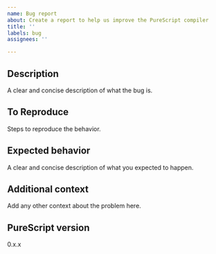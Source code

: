 ```yaml
---
name: Bug report
about: Create a report to help us improve the PureScript compiler
title: ''
labels: bug
assignees: ''

---
```


## Description

A clear and concise description of what the bug is.

## To Reproduce

Steps to reproduce the behavior.

## Expected behavior

A clear and concise description of what you expected to happen.

## Additional context

Add any other context about the problem here.

## PureScript version

0.x.x
